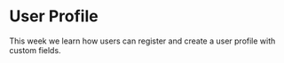 # User Profile

This week we learn how users can register and create a user profile with custom fields.